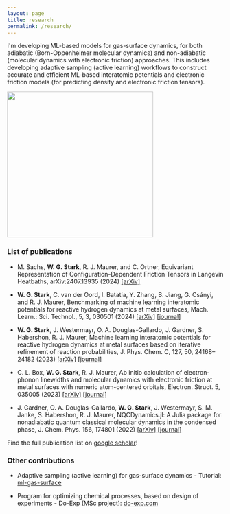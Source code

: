 ```yaml
---
layout: page
title: research
permalink: /research/
---
```


I'm developing ML-based models for gas-surface dynamics, for both adiabatic (Born-Oppenheimer molecular dynamics) and non-adiabatic (molecular dynamics with electronic friction) approaches. This includes developing adaptive sampling (active learning) workflows to construct accurate and efficient ML-based interatomic potentials and electronic friction models (for predicting density and electronic friction tensors).

<img src="https://wgst.github.io/assets/sticking_cu111_non.png" width="340" class="image_sq"> 


### List of publications
* M. Sachs, **W. G. Stark**, R. J. Maurer, and C. Ortner, Equivariant Representation of Configuration-Dependent Friction Tensors in Langevin Heatbaths, arXiv:2407.13935 (2024) [[arXiv]](https://arxiv.org/abs/2407.13935)

* **W. G. Stark**, C. van der Oord, I. Batatia, Y. Zhang, B. Jiang, G. Csányi, and R. J. Maurer, Benchmarking of machine learning interatomic potentials for reactive hydrogen dynamics at metal surfaces, Mach. Learn.: Sci. Technol., 5, 3, 030501 (2024) [[arXiv]](https://arxiv.org/abs/2403.15334) [[journal]](http://doi.org/10.1088/2632-2153/ad5f11)

* **W. G. Stark**, J. Westermayr, O. A. Douglas-Gallardo, J. Gardner, S. Habershon, R. J. Maurer, Machine learning interatomic potentials for reactive hydrogen dynamics at metal surfaces based on iterative refinement of reaction probabilities, J. Phys. Chem. C, 127, 50, 24168–24182 (2023) [[arXiv]](https://arxiv.org/abs/2305.10873) [[journal]](https://pubs.acs.org/doi/10.1021/acs.jpcc.3c06648)

* C. L. Box, **W. G. Stark**, R. J. Maurer, Ab initio calculation of electron-phonon linewidths and molecular dynamics with electronic friction at metal surfaces with numeric atom-centered orbitals, Electron. Struct. 5, 035005 (2023) [[arXiv]](https://arxiv.org/abs/2112.00121) [[journal]](https://iopscience.iop.org/article/10.1088/2516-1075/acf3c4)

* J. Gardner, O. A. Douglas-Gallardo, **W. G. Stark**, J. Westermayr, S. M. Janke, S. Habershon, R. J. Maurer, NQCDynamics.jl: A Julia package for nonadiabatic quantum classical molecular dynamics in the condensed phase, J. Chem. Phys. 156, 174801 (2022) [[arXiv]](https://arxiv.org/abs/2202.12925) [[journal]](https://doi.org/10.1063/5.0089436)

Find the full publication list on [google scholar](https://scholar.google.com/citations?user%253DKiNdem8AAAAJ)!


### Other contributions
* Adaptive sampling (active learning) for gas-surface dynamics - Tutorial: [ml-gas-surface](https://wgst.github.io/ml-gas-surface)

* Program for optimizing chemical processes, based on design of experiments - Do-Exp (MSc project):
[do-exp.com](http://do-exp.com)
